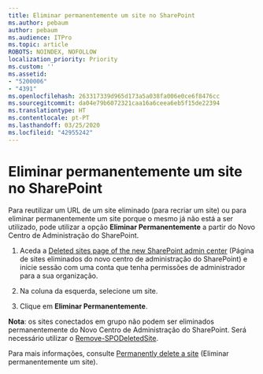```yaml
---
title: Eliminar permanentemente um site no SharePoint
ms.author: pebaum
author: pebaum
ms.audience: ITPro
ms.topic: article
ROBOTS: NOINDEX, NOFOLLOW
localization_priority: Priority
ms.custom: ''
ms.assetid:
- "5200006"
- "4391"
ms.openlocfilehash: 263317339d965d173a5a038fa006e0ce6f8476cc
ms.sourcegitcommit: da04e79b6072321caa16a6ceea6eb5f15de22394
ms.translationtype: HT
ms.contentlocale: pt-PT
ms.lasthandoff: 03/25/2020
ms.locfileid: "42955242"
---
```

# <a name="permanently-delete-a-site-in-sharepoint"></a>Eliminar permanentemente um site no SharePoint

Para reutilizar um URL de um site eliminado (para recriar um site) ou para eliminar permanentemente um site porque o mesmo já não está a ser utilizado, pode utilizar a opção **Eliminar Permanentemente** a partir do Novo Centro de Administração do SharePoint. 

1. Aceda a [Deleted sites page of the new SharePoint admin center](https://admin.microsoft.com/sharepoint?page=recycleBin&modern=true) (Página de sites eliminados do novo centro de administração do SharePoint) e inicie sessão com uma conta que tenha permissões de administrador para a sua organização. 

2. Na coluna da esquerda, selecione um site. 

3. Clique em **Eliminar Permanentemente**. 

**Nota**: os sites conectados em grupo não podem ser eliminados permanentemente do Novo Centro de Administração do SharePoint. Será necessário utilizar o [Remove-SPODeletedSite](https://docs.microsoft.com/powershell/module/sharepoint-online/remove-spodeletedsite).  

Para mais informações, consulte [Permanently delete a site](https://docs.microsoft.com/sharepoint/delete-site-collection#permanently-delete-a-site) (Eliminar permanentemente um site). 
